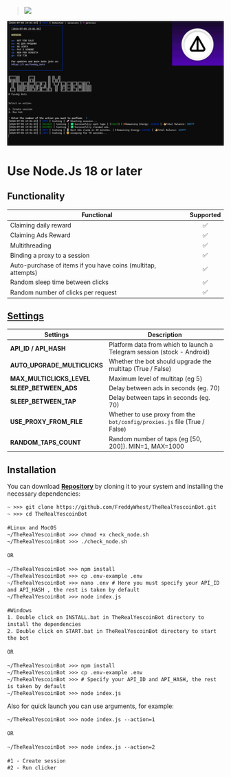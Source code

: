 > [<img src="https://img.shields.io/badge/Telegram-%40Me-orange">](https://t.me/roddyfred)

![img1](./.github/image/hero.png)

# Use Node.Js 18 or later

## Functionality

| Functional                                                    | Supported |
| ------------------------------------------------------------- | :-------: |
| Claiming daily reward                                         |    ✅     |
| Claiming Ads Reward                                           |    ✅     |
| Multithreading                                                |    ✅     |
| Binding a proxy to a session                                  |    ✅     |
| Auto-purchase of items if you have coins (multitap, attempts) |    ✅     |
| Random sleep time between clicks                              |    ✅     |
| Random number of clicks per request                           |    ✅     |

## [Settings](https://github.com/FreddyWhest/TheRealYescoinBot/blob/main/.env-example)

| Settings                     | Description                                                               |
| ---------------------------- | ------------------------------------------------------------------------- |
| **API_ID / API_HASH**        | Platform data from which to launch a Telegram session (stock - Android)   |
| **AUTO_UPGRADE_MULTICLICKS** | Whether the bot should upgrade the multitap (True / False)                |
| **MAX_MULTICLICKS_LEVEL**    | Maximum level of multitap (eg 5)                                          |
| **SLEEP_BETWEEN_ADS**        | Delay between ads in seconds (eg. 70)                                     |
| **SLEEP_BETWEEN_TAP**        | Delay between taps in seconds (eg. 70)                                    |
| **USE_PROXY_FROM_FILE**      | Whether to use proxy from the `bot/config/proxies.js` file (True / False) |
| **RANDOM_TAPS_COUNT**        | Random number of taps (eg [50, 200]). MIN=1, MAX=1000                     |

## Installation

You can download [**Repository**](https://github.com/FreddyWhest/TheRealYescoinBot) by cloning it to your system and installing the necessary dependencies:

```shell
~ >>> git clone https://github.com/FreddyWhest/TheRealYescoinBot.git
~ >>> cd TheRealYescoinBot

#Linux and MocOS
~/TheRealYescoinBot >>> chmod +x check_node.sh
~/TheRealYescoinBot >>> ./check_node.sh

OR

~/TheRealYescoinBot >>> npm install
~/TheRealYescoinBot >>> cp .env-example .env
~/TheRealYescoinBot >>> nano .env # Here you must specify your API_ID and API_HASH , the rest is taken by default
~/TheRealYescoinBot >>> node index.js

#Windows
1. Double click on INSTALL.bat in TheRealYescoinBot directory to install the dependencies
2. Double click on START.bat in TheRealYescoinBot directory to start the bot

OR

~/TheRealYescoinBot >>> npm install
~/TheRealYescoinBot >>> cp .env-example .env
~/TheRealYescoinBot >>> # Specify your API_ID and API_HASH, the rest is taken by default
~/TheRealYescoinBot >>> node index.js
```

Also for quick launch you can use arguments, for example:

```shell
~/TheRealYescoinBot >>> node index.js --action=1

OR

~/TheRealYescoinBot >>> node index.js --action=2

#1 - Create session
#2 - Run clicker
```

